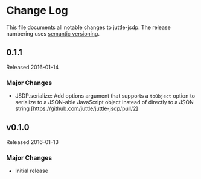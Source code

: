 # Change Log
This file documents all notable changes to juttle-jsdp. The release numbering uses [semantic versioning](http://semver.org).


## 0.1.1
Released 2016-01-14

### Major Changes
- JSDP.serialize: Add options argument that supports a `toObject` option to serialize to a JSON-able JavaScript object instead of directly to a JSON string [https://github.com/juttle/juttle-jsdp/pull/2]

## v0.1.0
Released 2016-01-13

### Major Changes
- Initial release
